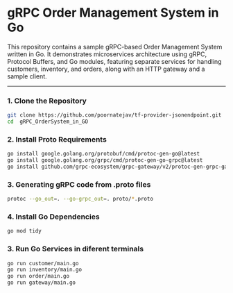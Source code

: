 # gRPC Order Management System in Go

This repository contains a sample gRPC-based Order Management System written in Go. It demonstrates microservices architecture using gRPC, Protocol Buffers, and Go modules, featuring separate services for handling customers, inventory, and orders, along with an HTTP gateway and a sample client.

---
### 1. Clone the Repository

```bash
git clone https://github.com/poornatejav/tf-provider-jsonendpoint.git
cd  gRPC_OrderSystem_in_GO
```

### 2. Install Proto Requirements 

```bash
go install google.golang.org/protobuf/cmd/protoc-gen-go@latest
go install google.golang.org/grpc/cmd/protoc-gen-go-grpc@latest
go install github.com/grpc-ecosystem/grpc-gateway/v2/protoc-gen-grpc-gateway@latest
```

### 3. Generating gRPC code from .proto files

```bash
protoc --go_out=. --go-grpc_out=. proto/*.proto
```

### 4. Install Go Dependencies

```bash
go mod tidy
```

### 3. Run Go Services in diferent terminals

```bash
go run customer/main.go
go run inventory/main.go
go run order/main.go
go run gateway/main.go
```

